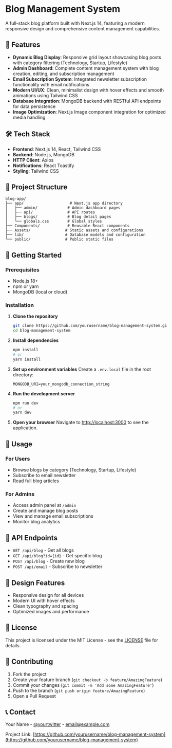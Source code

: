 # Blog Management System

A full-stack blog platform built with Next.js 14, featuring a modern responsive design and comprehensive content management capabilities.

## 🚀 Features

- **Dynamic Blog Display**: Responsive grid layout showcasing blog posts with category filtering (Technology, Startup, Lifestyle)
- **Admin Dashboard**: Complete content management system with blog creation, editing, and subscription management
- **Email Subscription System**: Integrated newsletter subscription functionality with email notifications
- **Modern UI/UX**: Clean, minimalist design with hover effects and smooth animations using Tailwind CSS
- **Database Integration**: MongoDB backend with RESTful API endpoints for data persistence
- **Image Optimization**: Next.js Image component integration for optimized media handling

## 🛠️ Tech Stack

- **Frontend**: Next.js 14, React, Tailwind CSS
- **Backend**: Node.js, MongoDB
- **HTTP Client**: Axios
- **Notifications**: React Toastify
- **Styling**: Tailwind CSS

## 📁 Project Structure

```
blog-app/
├── app/                    # Next.js app directory
│   ├── admin/             # Admin dashboard pages
│   ├── api/               # API routes
│   ├── blogs/             # Blog detail pages
│   └── globals.css        # Global styles
├── Components/            # Reusable React components
├── Assets/               # Static assets and configurations
├── lib/                  # Database models and configuration
└── public/               # Public static files
```

## 🚀 Getting Started

### Prerequisites

- Node.js 18+ 
- npm or yarn
- MongoDB (local or cloud)

### Installation

1. **Clone the repository**
   ```bash
   git clone https://github.com/yourusername/blog-management-system.git
   cd blog-management-system
   ```

2. **Install dependencies**
   ```bash
   npm install
   # or
   yarn install
   ```

3. **Set up environment variables**
   Create a `.env.local` file in the root directory:
   ```env
   MONGODB_URI=your_mongodb_connection_string
   ```

4. **Run the development server**
   ```bash
   npm run dev
   # or
   yarn dev
   ```

5. **Open your browser**
   Navigate to [http://localhost:3000](http://localhost:3000) to see the application.

## 📖 Usage

### For Users
- Browse blogs by category (Technology, Startup, Lifestyle)
- Subscribe to email newsletter
- Read full blog articles

### For Admins
- Access admin panel at `/admin`
- Create and manage blog posts
- View and manage email subscriptions
- Monitor blog analytics

## 🔧 API Endpoints

- `GET /api/blog` - Get all blogs
- `GET /api/blog?id={id}` - Get specific blog
- `POST /api/blog` - Create new blog
- `POST /api/email` - Subscribe to newsletter

## 🎨 Design Features

- Responsive design for all devices
- Modern UI with hover effects
- Clean typography and spacing
- Optimized images and performance

## 📝 License

This project is licensed under the MIT License - see the [LICENSE](LICENSE) file for details.

## 🤝 Contributing

1. Fork the project
2. Create your feature branch (`git checkout -b feature/AmazingFeature`)
3. Commit your changes (`git commit -m 'Add some AmazingFeature'`)
4. Push to the branch (`git push origin feature/AmazingFeature`)
5. Open a Pull Request

## 📞 Contact

Your Name - [@yourtwitter](https://twitter.com/yourtwitter) - email@example.com

Project Link: [https://github.com/yourusername/blog-management-system](https://github.com/yourusername/blog-management-system)

